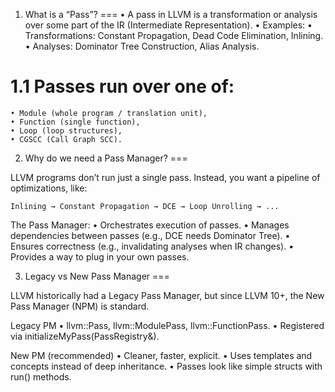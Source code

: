 1. What is a “Pass”?
===
	• A pass in LLVM is a transformation or analysis over some part of the IR (Intermediate Representation).
	• Examples:
	• Transformations: Constant Propagation, Dead Code Elimination, Inlining.
	• Analyses: Dominator Tree Construction, Alias Analysis.

1.1 Passes run over one of:
====
	• Module (whole program / translation unit),
	• Function (single function),
	• Loop (loop structures),
	• CGSCC (Call Graph SCC).

2. Why do we need a Pass Manager?
===

LLVM programs don’t run just a single pass.
Instead, you want a pipeline of optimizations, like:
```
Inlining → Constant Propagation → DCE → Loop Unrolling → ...
```

The Pass Manager:
	• Orchestrates execution of passes.
	• Manages dependencies between passes (e.g., DCE needs Dominator Tree).
	• Ensures correctness (e.g., invalidating analyses when IR changes).
	• Provides a way to plug in your own passes.

3. Legacy vs New Pass Manager
===

LLVM historically had a Legacy Pass Manager, but since LLVM 10+, the New Pass Manager (NPM) is standard.

Legacy PM
	• llvm::Pass, llvm::ModulePass, llvm::FunctionPass.
	• Registered via initializeMyPass(PassRegistry&).

New PM (recommended)
	• Cleaner, faster, explicit.
	• Uses templates and concepts instead of deep inheritance.
	• Passes look like simple structs with run() methods.

